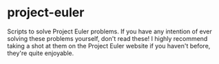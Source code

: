 # project-euler
Scripts to solve Project Euler problems.
If you have any intention of ever solving these problems yourself, don't read these! I highly recommend taking a shot at them on the Project Euler website if you haven't before, they're quite enjoyable.
